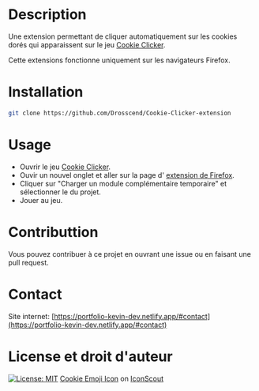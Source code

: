 # Description

Une extension permettant de cliquer automatiquement sur les cookies dorés qui apparaissent sur le jeu [Cookie Clicker](http://orteil.dashnet.org/cookieclicker/).

Cette extensions fonctionne uniquement sur les navigateurs Firefox.

# Installation

```bash
git clone https://github.com/Drosscend/Cookie-Clicker-extension
```

# Usage

- Ouvrir le jeu [Cookie Clicker](http://orteil.dashnet.org/cookieclicker/).
- Ouvir un nouvel onglet et aller sur la page d' [extension de Firefox](about:debugging#/runtime/this-firefox).
- Cliquer sur "Charger un module complémentaire temporaire" et sélectionner le du projet.
- Jouer au jeu.

# Contributtion

Vous pouvez contribuer à ce projet en ouvrant une issue ou en faisant une pull request.

# Contact

Site internet: [https://portfolio-kevin-dev.netlify.app/#contact](https://portfolio-kevin-dev.netlify.app/#contact)

# License et droit d'auteur

[![License: MIT](https://img.shields.io/badge/License-MIT-yellow.svg)](https://opensource.org/licenses/MIT)
<a href="https://iconscout.com/icons/cookie" target="_blank">Cookie Emoji Icon</a> on <a href="https://iconscout.com">IconScout</a>
